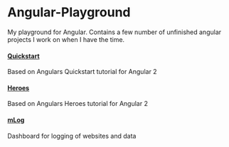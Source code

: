 # Angular-Playground

My playground for Angular. Contains a few number of unfinished angular projects I work on when I have the time.

#### [Quickstart](../tree/master/Angular-Quickstart/_src)
Based on Angulars Quickstart tutorial for Angular 2

#### [Heroes](../tree/master/Angular-Heroes/_src)
Based on Angulars Heroes tutorial for Angular 2

#### [mLog](tree/master/Angular-mLog/_src)
Dashboard for logging of websites and data
